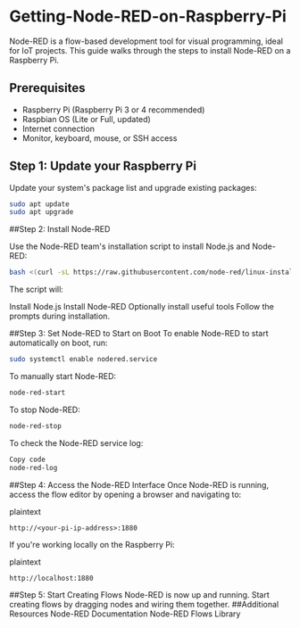 # Getting-Node-RED-on-Raspberry-Pi
Node-RED is a flow-based development tool for visual programming, ideal for IoT projects. This guide walks through the steps to install Node-RED on a Raspberry Pi.

## Prerequisites

- Raspberry Pi (Raspberry Pi 3 or 4 recommended)
- Raspbian OS (Lite or Full, updated)
- Internet connection
- Monitor, keyboard, mouse, or SSH access

## Step 1: Update your Raspberry Pi

Update your system's package list and upgrade existing packages:

```bash
sudo apt update
sudo apt upgrade
```
##Step 2: Install Node-RED

Use the Node-RED team's installation script to install Node.js and Node-RED:

```bash
bash <(curl -sL https://raw.githubusercontent.com/node-red/linux-installers/master/deb/update-nodejs-and-nodered)
```
The script will:

Install Node.js
Install Node-RED
Optionally install useful tools
Follow the prompts during installation.

##Step 3: Set Node-RED to Start on Boot
To enable Node-RED to start automatically on boot, run:

```bash
sudo systemctl enable nodered.service
```
To manually start Node-RED:
```bash
node-red-start
```
To stop Node-RED:
```bash
node-red-stop
```
To check the Node-RED service log:
```bash
Copy code
node-red-log
```
##Step 4: Access the Node-RED Interface
Once Node-RED is running, access the flow editor by opening a browser and navigating to:

plaintext
```
http://<your-pi-ip-address>:1880
```

If you're working locally on the Raspberry Pi:

plaintext
```
http://localhost:1880
```
##Step 5: Start Creating Flows
Node-RED is now up and running. Start creating flows by dragging nodes and wiring them together.
##Additional Resources
Node-RED Documentation
Node-RED Flows Library
